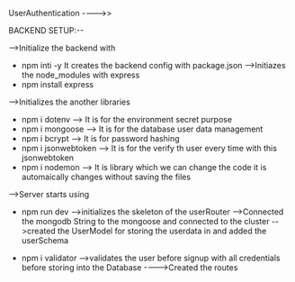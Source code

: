 UserAuthentication ---->>

BACKEND SETUP:--

-->Initialize the backend with 
* npm inti -y
It creates the backend config with package.json
-->Initiazes the node_modules with express 
* npm install express

-->Initializes the another libraries 
* npm i dotenv   -->  It is for the environment secret purpose
* npm i mongoose -->  It is for the database user data management
* npm i bcrypt   -->   It is for  password hashing
* npm i jsonwebtoken --> It is for the verify th user every time with this jsonwebtoken
* npm i nodemon  -->   It is library which we can change the code it is automaically changes without saving the files

-->Server starts using 
* npm run dev
-->initializes the skeleton of the userRouter
-->Connected the mongodb String to the mongoose and connected to the cluster
-->created the UserModel for storing the userdata in and added the userSchema

* npm i validator 
-->validates the user before signup with all credentials before storing into the Database
---->Created the routes







